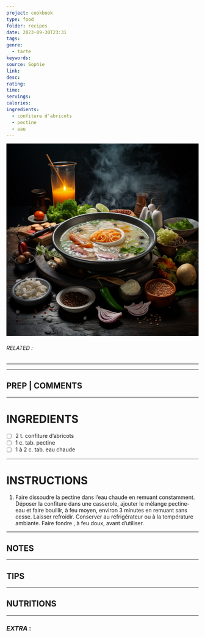 ```yaml
---
project: cookbook
type: food
folder: recipes
date: 2023-09-30T23:31
tags: 
genre:
  - tarte
keywords: 
source: Sophie
link: 
desc: 
rating: 
time: 
servings: 
calories: 
ingredients:
  - confiture d'abricots
  - pectine
  - eau
---
```


![IMAGE](_default.png)

###### *RELATED* : 
---


---
## PREP | COMMENTS



---
# INGREDIENTS

- [ ] 2 t. confiture d’abricots
- [ ] 1 c. tab. pectine
- [ ] 1 à 2 c. tab. eau chaude

---
# INSTRUCTIONS

1. Faire dissoudre la pectine dans l’eau chaude en remuant constamment. Déposer la confiture dans une casserole, ajouter le mélange pectine-eau et faire bouillir, à feu moyen, environ 3 minutes en remuant sans cesse. Laisser refroidir. Conserver au réfrigérateur ou à la température ambiante. Faire fondre , à feu doux, avant d’utiliser.

---
## NOTES



---
## TIPS



---
## NUTRITIONS



---
### *EXTRA* :



